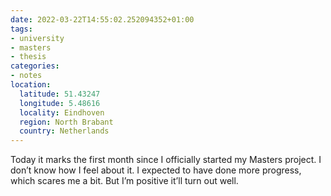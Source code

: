 ```yaml
---
date: 2022-03-22T14:55:02.252094352+01:00
tags:
- university
- masters
- thesis
categories:
- notes
location:
  latitude: 51.43247
  longitude: 5.48616
  locality: Eindhoven
  region: North Brabant
  country: Netherlands
---
```


Today it marks the first month since I officially started my Masters project. I don’t know how I feel about it. I expected to have done more progress, which scares me a bit. But I’m positive it’ll turn out well.

